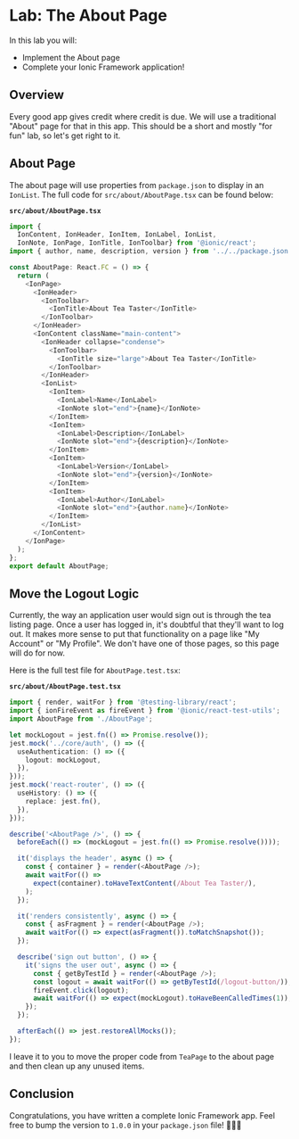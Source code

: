 # Lab: The About Page

In this lab you will:

- Implement the About page
- Complete your Ionic Framework application!

## Overview

Every good app gives credit where credit is due. We will use a traditional "About" page for that in this app. This should be a short and mostly "for fun" lab, so let's get right to it.

## About Page

The about page will use properties from `package.json` to display in an `IonList`. The full code for `src/about/AboutPage.tsx` can be found below:

**`src/about/AboutPage.tsx`**

```TypeScript
import {
  IonContent, IonHeader, IonItem, IonLabel, IonList,
  IonNote, IonPage, IonTitle, IonToolbar} from '@ionic/react';
import { author, name, description, version } from '../../package.json';

const AboutPage: React.FC = () => {
  return (
    <IonPage>
      <IonHeader>
        <IonToolbar>
          <IonTitle>About Tea Taster</IonTitle>
        </IonToolbar>
      </IonHeader>
      <IonContent className="main-content">
        <IonHeader collapse="condense">
          <IonToolbar>
            <IonTitle size="large">About Tea Taster</IonTitle>
          </IonToolbar>
        </IonHeader>
        <IonList>
          <IonItem>
            <IonLabel>Name</IonLabel>
            <IonNote slot="end">{name}</IonNote>
          </IonItem>
          <IonItem>
            <IonLabel>Description</IonLabel>
            <IonNote slot="end">{description}</IonNote>
          </IonItem>
          <IonItem>
            <IonLabel>Version</IonLabel>
            <IonNote slot="end">{version}</IonNote>
          </IonItem>
          <IonItem>
            <IonLabel>Author</IonLabel>
            <IonNote slot="end">{author.name}</IonNote>
          </IonItem>
        </IonList>
      </IonContent>
    </IonPage>
  );
};
export default AboutPage;
```

## Move the Logout Logic

Currently, the way an application user would sign out is through the tea listing page. Once a user has logged in, it's doubtful that they'll want to log out. It makes more sense to put that functionality on a page like "My Account" or "My Profile". We don't have one of those pages, so this page will do for now.

Here is the full test file for `AboutPage.test.tsx`:

**`src/about/AboutPage.test.tsx`**

```TypeScript
import { render, waitFor } from '@testing-library/react';
import { ionFireEvent as fireEvent } from '@ionic/react-test-utils';
import AboutPage from './AboutPage';

let mockLogout = jest.fn(() => Promise.resolve());
jest.mock('../core/auth', () => ({
  useAuthentication: () => ({
    logout: mockLogout,
  }),
}));
jest.mock('react-router', () => ({
  useHistory: () => ({
    replace: jest.fn(),
  }),
}));

describe('<AboutPage />', () => {
  beforeEach(() => (mockLogout = jest.fn(() => Promise.resolve())));

  it('displays the header', async () => {
    const { container } = render(<AboutPage />);
    await waitFor(() =>
      expect(container).toHaveTextContent(/About Tea Taster/),
    );
  });

  it('renders consistently', async () => {
    const { asFragment } = render(<AboutPage />);
    await waitFor(() => expect(asFragment()).toMatchSnapshot());
  });

  describe('sign out button', () => {
    it('signs the user out', async () => {
      const { getByTestId } = render(<AboutPage />);
      const logout = await waitFor(() => getByTestId(/logout-button/));
      fireEvent.click(logout);
      await waitFor(() => expect(mockLogout).toHaveBeenCalledTimes(1));
    });
  });

  afterEach(() => jest.restoreAllMocks());
});
```

I leave it to you to move the proper code from `TeaPage` to the about page and then clean up any unused items.

## Conclusion

Congratulations, you have written a complete Ionic Framework app. Feel free to bump the version to `1.0.0` in your `package.json` file! 🥳🎉🤓
